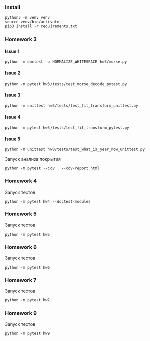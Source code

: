 ### Install
```shell script
python3 -m venv venv
source venv/bin/activate
pip3 install -r requirements.txt
```

### Homework 3
#### Issue 1
```shell script
python -m doctest -o NORMALIZE_WHITESPACE hw3/morse.py
```
#### Issue 2
```shell script
python -m pytest hw3/tests/test_morse_decode_pytest.py
```

#### Issue 3
```shell script
python -m unittest hw3/tests/test_fit_transform_unittest.py
```

#### Issue 4
```shell script
python -m pytest hw3/tests/test_fit_transform_pytest.py
```
#### Issue 5
```shell script
python -m unittest hw3/tests/test_what_is_year_now_unittest.py
```
Запуск анализа покрытия
```shell script
python -m pytest --cov . --cov-report html
```

### Homework 4
Запуск тестов
```shell script
python -m pytest hw4 --doctest-modules
```

### Homework 5
Запуск тестов
```shell script
python -m pytest hw5
```
### Homework 6
Запуск тестов
```shell script
python -m pytest hw6
```

### Homework 7
Запуск тестов
```shell script
python -m pytest hw7
```

### Homework 9
Запуск тестов
```shell script
python -m pytest hw9
```